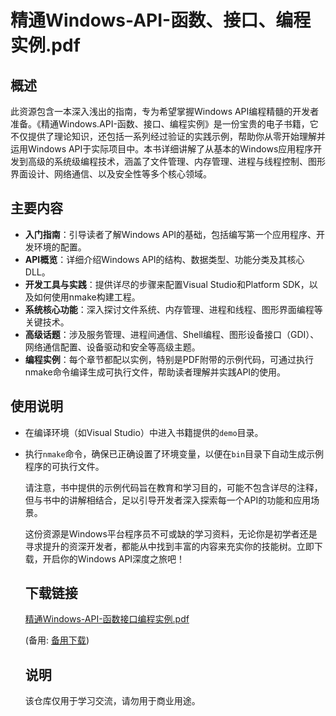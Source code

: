 # 精通Windows-API-函数、接口、编程实例.pdf

## 概述

此资源包含一本深入浅出的指南，专为希望掌握Windows API编程精髓的开发者准备。《精通Windows.API-函数、接口、编程实例》是一份宝贵的电子书籍，它不仅提供了理论知识，还包括一系列经过验证的实践示例，帮助你从零开始理解并运用Windows API于实际项目中。本书详细讲解了从基本的Windows应用程序开发到高级的系统级编程技术，涵盖了文件管理、内存管理、进程与线程控制、图形界面设计、网络通信、以及安全性等多个核心领域。

## 主要内容

- **入门指南**：引导读者了解Windows API的基础，包括编写第一个应用程序、开发环境的配置。
- **API概览**：详细介绍Windows API的结构、数据类型、功能分类及其核心DLL。
- **开发工具与实践**：提供详尽的步骤来配置Visual Studio和Platform SDK，以及如何使用nmake构建工程。
- **系统核心功能**：深入探讨文件系统、内存管理、进程和线程、图形界面编程等关键技术。
- **高级话题**：涉及服务管理、进程间通信、Shell编程、图形设备接口（GDI）、网络通信配置、设备驱动和安全等高级主题。
- **编程实例**：每个章节都配以实例，特别是PDF附带的示例代码，可通过执行nmake命令编译生成可执行文件，帮助读者理解并实践API的使用。

## 使用说明

- 在编译环境（如Visual Studio）中进入书籍提供的`demo`目录。
- 执行`nmake`命令，确保已正确设置了环境变量，以便在`bin`目录下自动生成示例程序的可执行文件。

  请注意，书中提供的示例代码旨在教育和学习目的，可能不包含详尽的注释，但与书中的讲解相结合，足以引导开发者深入探索每一个API的功能和应用场景。

  这份资源是Windows平台程序员不可或缺的学习资料，无论你是初学者还是寻求提升的资深开发者，都能从中找到丰富的内容来充实你的技能树。立即下载，开启你的Windows API深度之旅吧！

  ## 下载链接
  [精通Windows-API-函数接口编程实例.pdf](https://pan.quark.cn/s/42b435c6f592) 

  (备用: [备用下载](https://pan.baidu.com/s/1E-IIXjGJ0cKk7oU1lJJXDQ?pwd=1234))

  ## 说明

  该仓库仅用于学习交流，请勿用于商业用途。
